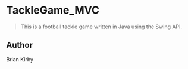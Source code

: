 # TackleGame_MVC

> This is a football tackle game written in Java using the Swing API.

## Author
Brian Kirby


